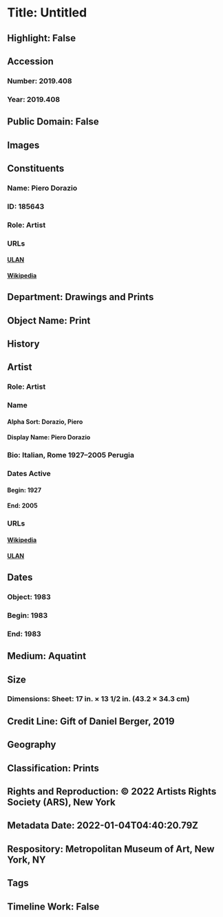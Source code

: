 # Title: Untitled
## Highlight: False
## Accession
### Number: 2019.408
### Year: 2019.408
## Public Domain: False
## Images
## Constituents
### Name: Piero Dorazio
### ID: 185643
### Role: Artist
### URLs
#### [ULAN](http://vocab.getty.edu/page/ulan/500010826)
#### [Wikipedia](https://www.wikidata.org/wiki/Q459648)
## Department: Drawings and Prints
## Object Name: Print
## History
## Artist
### Role: Artist
### Name
#### Alpha Sort: Dorazio, Piero
#### Display Name: Piero Dorazio
### Bio: Italian, Rome 1927–2005 Perugia
### Dates Active
#### Begin: 1927
#### End: 2005
### URLs
#### [Wikipedia](https://www.wikidata.org/wiki/Q459648)
#### [ULAN](http://vocab.getty.edu/page/ulan/500010826)
## Dates
### Object: 1983
### Begin: 1983
### End: 1983
## Medium: Aquatint
## Size
### Dimensions: Sheet: 17 in. × 13 1/2 in. (43.2 × 34.3 cm)
## Credit Line: Gift of Daniel Berger, 2019
## Geography
## Classification: Prints
## Rights and Reproduction: © 2022 Artists Rights Society (ARS), New York
## Metadata Date: 2022-01-04T04:40:20.79Z
## Respository: Metropolitan Museum of Art, New York, NY
## Tags
## Timeline Work: False